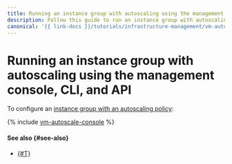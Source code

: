```yaml
---
title: Running an instance group with autoscaling using the management console, CLI, and API
description: Follow this guide to run an instance group with autoscaling using the management console, CLI, and API.
canonical: '{{ link-docs }}/tutorials/infrastructure-management/vm-autoscale/console'
---
```


# Running an instance group with autoscaling using the management console, CLI, and API


To configure an [instance group with an autoscaling policy](index.md):

{% include [vm-autoscale-console](../../../_tutorials/infrastructure/vm-autoscale-console.md) %}

#### See also {#see-also}

* [{#T}](terraform.md)